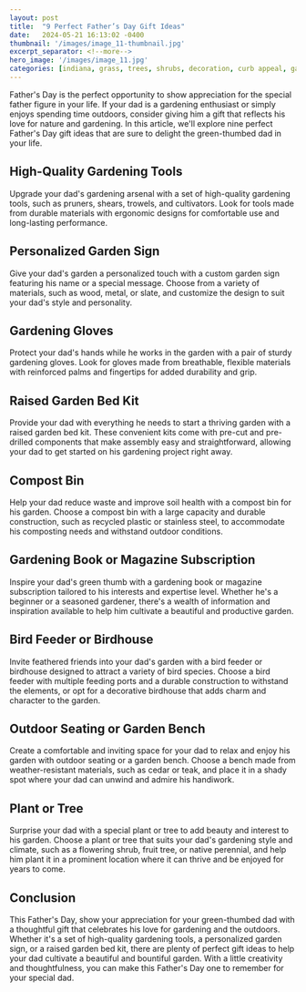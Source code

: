 ```yaml
---
layout: post
title:  "9 Perfect Father’s Day Gift Ideas"
date:   2024-05-21 16:13:02 -0400
thumbnail: '/images/image_11-thumbnail.jpg'
excerpt_separator: <!--more-->
hero_image: '/images/image_11.jpg'
categories: [indiana, grass, trees, shrubs, decoration, curb appeal, garden, recreation]
---
```

Father's Day is the perfect opportunity to show appreciation for the special father figure in your life.<!--more--> If your dad is a gardening enthusiast or simply enjoys spending time outdoors, consider giving him a gift that reflects his love for nature and gardening. In this article, we'll explore nine perfect Father's Day gift ideas that are sure to delight the green-thumbed dad in your life.

## High-Quality Gardening Tools
Upgrade your dad's gardening arsenal with a set of high-quality gardening tools, such as pruners, shears, trowels, and cultivators. Look for tools made from durable materials with ergonomic designs for comfortable use and long-lasting performance.

## Personalized Garden Sign
Give your dad's garden a personalized touch with a custom garden sign featuring his name or a special message. Choose from a variety of materials, such as wood, metal, or slate, and customize the design to suit your dad's style and personality.

## Gardening Gloves
Protect your dad's hands while he works in the garden with a pair of sturdy gardening gloves. Look for gloves made from breathable, flexible materials with reinforced palms and fingertips for added durability and grip.

## Raised Garden Bed Kit
Provide your dad with everything he needs to start a thriving garden with a raised garden bed kit. These convenient kits come with pre-cut and pre-drilled components that make assembly easy and straightforward, allowing your dad to get started on his gardening project right away.

## Compost Bin
Help your dad reduce waste and improve soil health with a compost bin for his garden. Choose a compost bin with a large capacity and durable construction, such as recycled plastic or stainless steel, to accommodate his composting needs and withstand outdoor conditions.

## Gardening Book or Magazine Subscription
Inspire your dad's green thumb with a gardening book or magazine subscription tailored to his interests and expertise level. Whether he's a beginner or a seasoned gardener, there's a wealth of information and inspiration available to help him cultivate a beautiful and productive garden.

## Bird Feeder or Birdhouse
Invite feathered friends into your dad's garden with a bird feeder or birdhouse designed to attract a variety of bird species. Choose a bird feeder with multiple feeding ports and a durable construction to withstand the elements, or opt for a decorative birdhouse that adds charm and character to the garden.

## Outdoor Seating or Garden Bench
Create a comfortable and inviting space for your dad to relax and enjoy his garden with outdoor seating or a garden bench. Choose a bench made from weather-resistant materials, such as cedar or teak, and place it in a shady spot where your dad can unwind and admire his handiwork.

## Plant or Tree
Surprise your dad with a special plant or tree to add beauty and interest to his garden. Choose a plant or tree that suits your dad's gardening style and climate, such as a flowering shrub, fruit tree, or native perennial, and help him plant it in a prominent location where it can thrive and be enjoyed for years to come.

## Conclusion
This Father's Day, show your appreciation for your green-thumbed dad with a thoughtful gift that celebrates his love for gardening and the outdoors. Whether it's a set of high-quality gardening tools, a personalized garden sign, or a raised garden bed kit, there are plenty of perfect gift ideas to help your dad cultivate a beautiful and bountiful garden. With a little creativity and thoughtfulness, you can make this Father's Day one to remember for your special dad.
